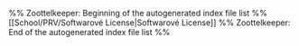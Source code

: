 %% Zoottelkeeper: Beginning of the autogenerated index file list  %%
[[School/PRV/Softwarové License|Softwarové License]]
%% Zoottelkeeper: End of the autogenerated index file list  %%
